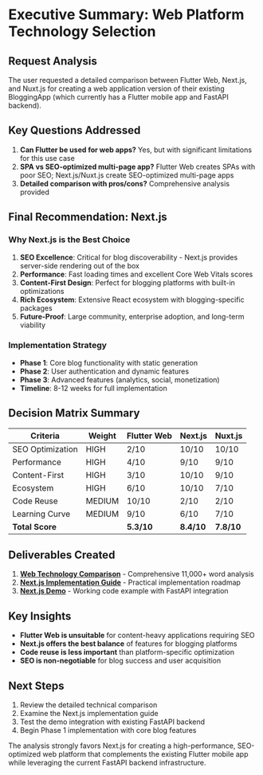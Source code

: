# Executive Summary: Web Platform Technology Selection

## Request Analysis
The user requested a detailed comparison between Flutter Web, Next.js, and Nuxt.js for creating a web application version of their existing BloggingApp (which currently has a Flutter mobile app and FastAPI backend).

## Key Questions Addressed
1. **Can Flutter be used for web apps?** Yes, but with significant limitations for this use case
2. **SPA vs SEO-optimized multi-page app?** Flutter Web creates SPAs with poor SEO; Next.js/Nuxt.js create SEO-optimized multi-page apps
3. **Detailed comparison with pros/cons?** Comprehensive analysis provided

## Final Recommendation: Next.js

### Why Next.js is the Best Choice
1. **SEO Excellence**: Critical for blog discoverability - Next.js provides server-side rendering out of the box
2. **Performance**: Fast loading times and excellent Core Web Vitals scores
3. **Content-First Design**: Perfect for blogging platforms with built-in optimizations
4. **Rich Ecosystem**: Extensive React ecosystem with blogging-specific packages
5. **Future-Proof**: Large community, enterprise adoption, and long-term viability

### Implementation Strategy
- **Phase 1**: Core blog functionality with static generation
- **Phase 2**: User authentication and dynamic features  
- **Phase 3**: Advanced features (analytics, social, monetization)
- **Timeline**: 8-12 weeks for full implementation

## Decision Matrix Summary

| Criteria | Weight | Flutter Web | Next.js | Nuxt.js |
|----------|--------|-------------|---------|---------|
| SEO Optimization | HIGH | 2/10 | 10/10 | 10/10 |
| Performance | HIGH | 4/10 | 9/10 | 9/10 |
| Content-First | HIGH | 3/10 | 10/10 | 9/10 |
| Ecosystem | HIGH | 6/10 | 10/10 | 7/10 |
| Code Reuse | MEDIUM | 10/10 | 2/10 | 2/10 |
| Learning Curve | MEDIUM | 9/10 | 6/10 | 7/10 |
| **Total Score** | | **5.3/10** | **8.4/10** | **7.8/10** |

## Deliverables Created
1. **[Web Technology Comparison](WEB_TECHNOLOGY_COMPARISON.md)** - Comprehensive 11,000+ word analysis
2. **[Next.js Implementation Guide](NEXTJS_IMPLEMENTATION_GUIDE.md)** - Practical implementation roadmap
3. **[Next.js Demo](../examples/nextjs-demo/)** - Working code example with FastAPI integration

## Key Insights
- **Flutter Web is unsuitable** for content-heavy applications requiring SEO
- **Next.js offers the best balance** of features for blogging platforms
- **Code reuse is less important** than platform-specific optimization
- **SEO is non-negotiable** for blog success and user acquisition

## Next Steps
1. Review the detailed technical comparison
2. Examine the Next.js implementation guide
3. Test the demo integration with existing FastAPI backend
4. Begin Phase 1 implementation with core blog features

The analysis strongly favors Next.js for creating a high-performance, SEO-optimized web platform that complements the existing Flutter mobile app while leveraging the current FastAPI backend infrastructure.